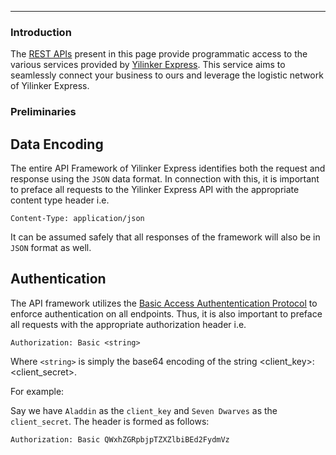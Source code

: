 ---
### Introduction

The [REST APIs](https://dev-express.yilinker.com) present in this page provide programmatic access to the various services provided by [Yilinker Express](https://express.yilinker.com). 
This service aims to seamlessly connect your business to ours and leverage the logistic network of Yilinker Express.

### Preliminaries

## Data Encoding

The entire API Framework of Yilinker Express identifies both the request and response using the `JSON` data format.
In connection with this, it is important to preface all requests to the Yilinker Express API with the 
appropriate content type header i.e.

`Content-Type: application/json`

It can be assumed safely that all responses of the framework will also be in `JSON` format as well.

## Authentication

The API framework utilizes the [Basic Access Authententication Protocol](https://en.wikipedia.org/wiki/Basic_access_authentication)
to enforce authentication on all endpoints. Thus, it is also important to preface all requests with the appropriate
authorization header i.e.

`Authorization: Basic <string>`

Where `<string>` is simply the base64 encoding of the string <client_key>:<client_secret>.

For example:

Say we have `Aladdin` as the `client_key` and `Seven Dwarves` as the `client_secret`. The header is formed as follows:

`Authorization: Basic QWxhZGRpbjpTZXZlbiBEd2FydmVz`
